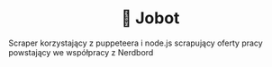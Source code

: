 <h1 align="center">
  🤖 Jobot
</h1>

Scraper korzystający z puppeteera i node.js scrapujący oferty pracy powstający we współpracy z Nerdbord 
